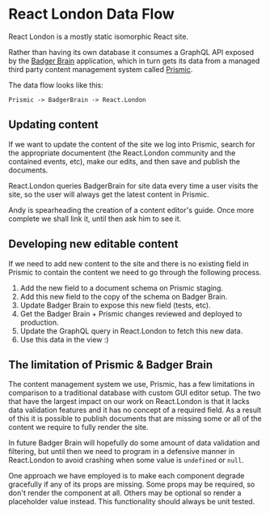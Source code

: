 React London Data Flow
======================

React London is a mostly static isomorphic React site.

Rather than having its own database it consumes a GraphQL API exposed by the
[Badger Brain][brain] application, which in turn gets its data from a managed
third party content management system called [Prismic][prismic].

[brain]: https://github.com/redbadger/badger-brain
[prismic]: https://prismic.io

The data flow looks like this:


    Prismic -> BadgerBrain -> React.London


## Updating content

If we want to update the content of the site we log into Prismic, search for
the appropriate documentent (the React.London community and the contained
events, etc), make our edits, and then save and publish the documents.

React.London queries BadgerBrain for site data every time a user visits the
site, so the user will always get the latest content in Prismic.

Andy is spearheading the creation of a content editor's guide. Once more
complete we shall link it, until then ask him to see it.


## Developing new editable content

If we need to add new content to the site and there is no existing field in
Prismic to contain the content we need to go through the following process.

1. Add the new field to a document schema on Prismic staging.
2. Add this new field to the copy of the schema on Badger Brain.
3. Update Badger Brain to expose this new field (tests, etc).
4. Get the Badger Brain + Prismic changes reviewed and deployed to production.
5. Update the GraphQL query in React.London to fetch this new data.
6. Use this data in the view :)


## The limitation of Prismic & Badger Brain

The content management system we use, Prismic, has a few limitations in
comparison to a traditional database with custom GUI editor setup. The two
that have the largest impact on our work on React.London is that it lacks data
validation features and it has no concept of a required field. As a result of
this it is possible to publish documents that are missing some or all of the
content we require to fully render the site.

In future Badger Brain will hopefully do some amount of data validation and
filtering, but until then we need to program in a defensive manner in
React.London to avoid crashing when some value is `undefined` or `null`.

One approach we have employed is to make each component degrade gracefully if
any of its props are missing. Some props may be required, so don't render the
component at all. Others may be optional so render a placeholder value
instead. This functionality should always be unit tested.
